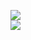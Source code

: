 [![](https://img.shields.io/badge/Made%20With-Github%20Spray-lightgrey.svg?style=for-the-badge&logo=github)](https://github.com/Annihil/github-spray#21940)  
[![](https://i.imgur.com/2DrTn0Z.gif)](https://github.com/Annihil/github-spray)